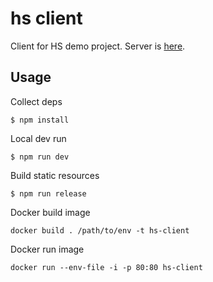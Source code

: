 # hs client
Client for HS demo project.
Server is [here](https://github.com/tempalych/hs-server).

## Usage
Collect deps
```
$ npm install
```

Local dev run
```
$ npm run dev
```

Build static resources
```
$ npm run release
```

Docker build image
```
docker build . /path/to/env -t hs-client
```

Docker run image
```
docker run --env-file -i -p 80:80 hs-client
```